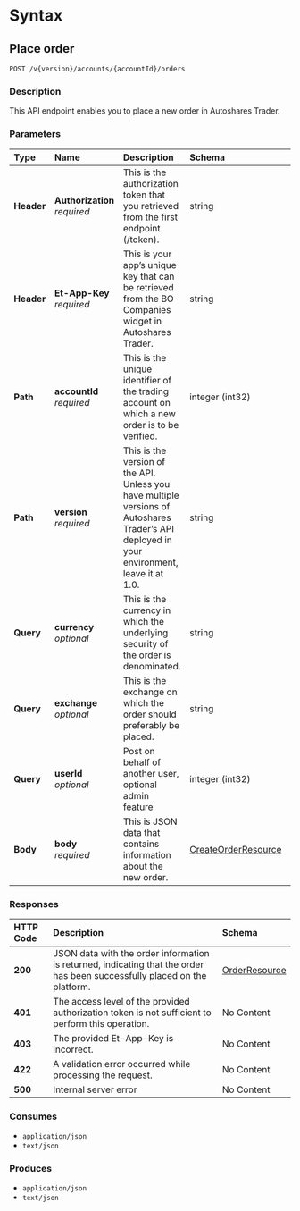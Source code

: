 # Syntax

## Place order

```text
POST /v{version}/accounts/{accountId}/orders
```

### Description

This API endpoint enables you to place a new order in Autoshares Trader.

### Parameters

| Type | Name | Description | Schema | Default |
| :--- | :--- | :--- | :--- | :--- |
| **Header** | **Authorization**   _required_ | This is the authorization token that you retrieved from the first endpoint \(/token\). | string |  |
| **Header** | **Et-App-Key**   _required_ | This is your app’s unique key that can be retrieved from the BO Companies widget in Autoshares Trader. | string |  |
| **Path** | **accountId**   _required_ | This is the unique identifier of the trading account on which a new order is to be verified. | integer \(int32\) |  |
| **Path** | **version**   _required_ | This is the version of the API. Unless you have multiple versions of Autoshares Trader’s API deployed in your environment, leave it at 1.0. | string | `"1"` |
| **Query** | **currency**   _optional_ | This is the currency in which the underlying security of the order is denominated. | string |  |
| **Query** | **exchange**   _optional_ | This is the exchange on which the order should preferably be placed. | string |  |
| **Query** | **userId**   _optional_ | Post on behalf of another user, optional admin feature | integer \(int32\) | `0` |
| **Body** | **body**   _required_ | This is JSON data that contains information about the new order. | [CreateOrderResource](orders_placeorder.md#createorderresource) |  |

### Responses

| HTTP Code | Description | Schema |
| :--- | :--- | :--- |
| **200** | JSON data with the order information is returned, indicating that the order has been successfully placed on the platform. | [OrderResource](orders_placeorder.md#orderresource) |
| **401** | The access level of the provided authorization token is not sufficient to perform this operation. | No Content |
| **403** | The provided Et-App-Key is incorrect. | No Content |
| **422** | A validation error occurred while processing the request. | No Content |
| **500** | Internal server error | No Content |

### Consumes

* `application/json`
* `text/json`

### Produces

* `application/json`
* `text/json`

